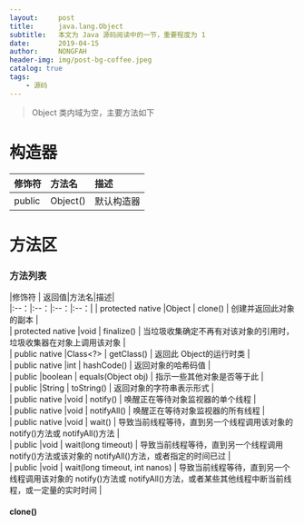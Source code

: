 ```yaml
---
layout:     post
title:      java.lang.Object
subtitle:   本文为 Java 源码阅读中的一节，重要程度为 1 
date:       2019-04-15
author:     NONGFAH
header-img: img/post-bg-coffee.jpeg
catalog: true
tags:
    - 源码
---
```


> Object 类内域为空，主要方法如下

# 构造器

|修饰符|方法名|描述|  
|:--|:--|:--|  
|public|Object()|默认构造器|  

# 方法区

### 方法列表

|修饰符 | 返回值|方法名|描述|  
|:--：|:--：|:--：|:--：|
| protected native  |Object     | clone()                       | 创建并返回此对象的副本 |  
| protected native  |void       | finalize()                    | 当垃圾收集确定不再有对该对象的引用时，垃圾收集器在对象上调用该对象 |  
| public native     |Class<?>   | getClass()                    |   返回此 Object的运行时类 |  
| public native     |int        | hashCode()                    | 返回对象的哈希码值 |  
| public            |boolean    | equals(Object obj)            | 指示一些其他对象是否等于此 |  
| public            |String     | toString()                    | 返回对象的字符串表示形式 |  
| public native     |void       | notify()                      | 唤醒正在等待对象监视器的单个线程 |  
| public native     |void       | notifyAll()                   | 唤醒正在等待对象监视器的所有线程 |  
| public native     |void       | wait()                        | 导致当前线程等待，直到另一个线程调用该对象的 notify()方法或 notifyAll()方法 |  
| public            |void       | wait(long timeout)            | 导致当前线程等待，直到另一个线程调用 notify()方法或该对象的 notifyAll()方法，或者指定的时间已过 |  
| public            |void       | wait(long timeout, int nanos) | 导致当前线程等待，直到另一个线程调用该对象的 notify()方法或 notifyAll()方法，或者某些其他线程中断当前线程，或一定量的实时时间 |  

#### clone()

 